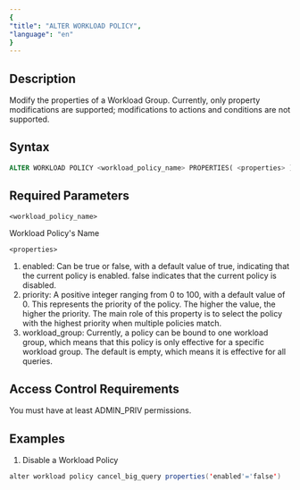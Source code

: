 ```yaml
---
{
"title": "ALTER WORKLOAD POLICY",
"language": "en"
}
---
```


## Description

Modify the properties of a Workload Group. Currently, only property modifications are supported; modifications to actions and conditions are not supported.


## Syntax

```sql
ALTER WORKLOAD POLICY <workload_policy_name> PROPERTIES( <properties> )
```

## Required Parameters

`<workload_policy_name>` 

Workload Policy's Name


`<properties>`

1. enabled: Can be true or false, with a default value of true, indicating that the current policy is enabled. false indicates that the current policy is disabled.
2. priority: A positive integer ranging from 0 to 100, with a default value of 0. This represents the priority of the policy. The higher the value, the higher the priority. The main role of this property is to select the policy with the highest priority when multiple policies match.
3. workload_group: Currently, a policy can be bound to one workload group, which means that this policy is only effective for a specific workload group. The default is empty, which means it is effective for all queries.

## Access Control Requirements

You must have at least ADMIN_PRIV permissions.

## Examples

1. Disable a Workload Policy

```Java
alter workload policy cancel_big_query properties('enabled'='false')
```